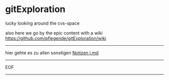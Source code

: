 # gitExploration
lucky looking around the cvs-space

also here we go by the epic content with a wiki  
https://github.com/pflegende/gitExploration/wiki


---

hier gehte es zu allen sonstigen [Notizen j.md](https://github.com/pflegende/gitExploration/blob/master/j.md)

___
EOF
___
